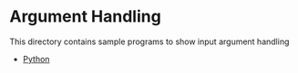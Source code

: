 # Argument Handling

This directory contains sample programs to show input argument handling

* [Python](python/)
